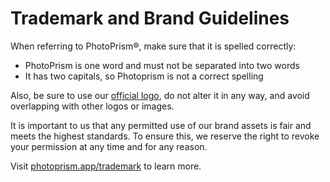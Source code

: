 # Trademark and Brand Guidelines

When referring to PhotoPrism®, make sure that it is spelled correctly:

* PhotoPrism is one word and must not be separated into two words
* It has two capitals, so Photoprism is not a correct spelling

Also, be sure to use our [official logo](https://dl.photoprism.org/img/logo/logo.svg), do not alter it in any way,
and avoid overlapping with other logos or images.

It is important to us that any permitted use of our brand assets is fair and meets the highest standards.
To ensure this, we reserve the right to revoke your permission at any time and for any reason.

Visit [photoprism.app/trademark](https://photoprism.app/trademark) to learn more.
